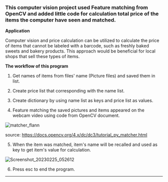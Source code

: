 ### This computer vision project used Feature matching from OpenCV and added little code for calculation total price of the items the computer have seen and matched. 

**Application**

Computer vision and price calculation can be utilized to calculate the price of items that cannot be labeled with a barcode, such as freshly baked sweets and bakery products. This approach would be beneficial for local shops that sell these types of items.


**The workflow of this program**
1. Get names of items from files' name (Picture files) and saved them in list.

2. Create price list that corresponding with the name list. 

3. Create dictionary by using name list as keys and price list as values.

4. Feature matching the saved pictures and items appeared on the webcam video using code from OpenCV document. 

![matcher_flann](https://user-images.githubusercontent.com/123642022/221353107-3edf34da-cc17-40e1-8246-4e31d30c9fe4.jpg)

source: <https://docs.opencv.org/4.x/dc/dc3/tutorial_py_matcher.html>

5. When the item was matched, item's name will be recalled and used as key to get item's value for calculation.

![Screenshot_20230225_052612](https://user-images.githubusercontent.com/123642022/221353296-3a775f94-f428-4786-b6d2-058fbd7ec94f.png)

6. Press esc to end the program. 

---


